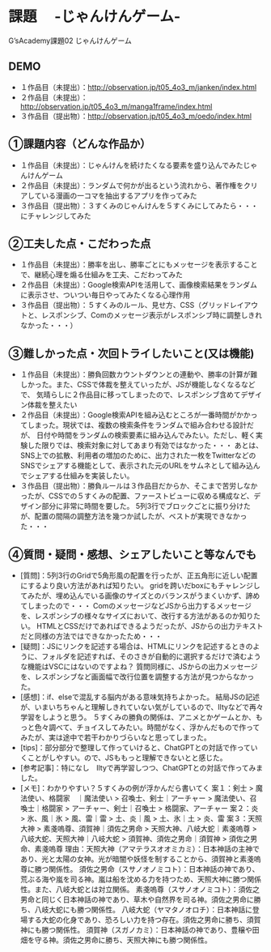 # 課題　 -じゃんけんゲーム-
G’sAcademy課題02 じゃんけんゲーム
## DEMO
- １作品目（未提出）：<http://observation.jp/t05_4o3_m/janken/index.html>
- ２作品目（未提出）：<http://observation.jp/t05_4o3_m/manga1frame/index.html>
- ３作品目（提出物）：<http://observation.jp/t05_4o3_m/oedo/index.html>
## ①課題内容（どんな作品か）
- １作品目（未提出）：じゃんけんを続けたくなる要素を盛り込んでみたじゃんけんゲーム
- ２作品目（未提出）：ランダムで何かが出るという流れから、著作権をクリアしている漫画の一コマを抽出するアプリを作ってみた
- ３作品目（提出物）：３すくみのじゃんけんを５すくみにしてみたら・・・にチャレンジしてみた
## ②工夫した点・こだわった点
- １作品目（未提出）：勝率を出し、勝率ごとにもメッセージを表示することで、継続心理を煽る仕組みを工夫、こだわってみた
- ２作品目（未提出）：Google検索APIを活用して、画像検索結果をランダムに表示させ、ついつい毎日やってみたくなる心理作用
- ３作品目（提出物）：５すくみのルール、見せ方、CSS（グリッドレイアウトと、レスポンシブ、Comのメッセージ表示がレスポンシブ時に調整しきれなかった・・・）
## ③難しかった点・次回トライしたいこと(又は機能)
- １作品目（未提出）：勝負回数カウントダウンとの連動や、勝率の計算が難しかった。また、CSSで体裁を整えていったが、JSが機能しなくなるなどで、
気晴らしに２作品目に移ってしまったので、レスポンシブ含めてデザイン体裁を整えたい
- ２作品目（未提出）：Google検索APIを組み込むところが一番時間がかかってしまった。現状では、複数の検索条件をランダムで組み合わせる設計だが、
日付や時間をランダムの検索要素に組み込んでみたい。ただし、軽く実験した限りでは、検索対象に対してあまり有効ではなかった・・・
あとは、SNS上での拡散、利用者の増加のために、出力された一枚をTwitterなどのSNSでシェアする機能として、表示された元のURLをサムネとして組み込んでシェアする仕組みを実装したい。
- ３作品目（提出物）：勝負ルールは３作品目だからか、そこまで苦労しなかったが、CSSでの５すくみの配置、ファーストビューに収める構成など、デザイン部分に非常に時間を要した。
5列3行でブロックごとに振り分けたが、配置の間隔の調整方法を幾つか試したが、ベストが実現できなかった・・・
## ④質問・疑問・感想、シェアしたいこと等なんでも
- [質問]：5列3行のGridで5角形風の配置を行ったが、正五角形に近しい配置にするより良い方法があれば知りたい。
gridを跨いだboxにもチャレンジしてみたが、埋め込んでいる画像のサイズとのバランスがうまくいかず、諦めてしまったので・・・
ComのメッセージなどJSから出力するメッセージを、レスポンシブの様々なサイズにおいて、改行する方法があるのか知りたい。
HTMLとCSSだけであればできるようだったが、JSからの出力テキストだと同様の方法ではできなかったため・・・
- [疑問]：JSにリンクを記述する場合は、HTMLにリンクを記述するときのように、フォルダを記述すれば、そのさきが自動的に選択するだけで済むような機能はVSCにはないのですよね？
質問同様に、JSからの出力メッセージを、レスポンシブなど画面幅で改行位置を調整する方法が見つからなかった。
- [感想]：if、elseで混乱する脳内がある意味気持ちよかった。
結局JSの記述が、いまいちちゃんと理解しきれていない気がしているので、Iltyなどで再々学習をしようと思う。
５すくみの勝負の関係は、アニメとかゲームとか、もっと色々調べて、チョイスしてみたい。時間がなく、浮かんだもので作ってみたが、実は途中で若干わかりづらいなと思ってしまった。
- [tips]：部分部分で整理して作っていけると、ChatGPTとの対話で作っていくことがしやすい。ので、JSももっと理解できないとと感じた。
- [参考記事]：特になし　Iltyで再学習しつつ、ChatGPTとの対話で作ってみました。
- [メモ]：わかりやすい？５すくみの例が浮かんだら書いてく
案１：剣士 > 魔法使い、格闘家　｜魔法使い > 召喚士、剣士｜アーチャー > 魔法使い、召喚士｜格闘家 > アーチャー、剣士｜召喚士 > 格闘家、アーチャー
案２：炎 > 氷、風｜氷 > 風、雷｜雷 > 土、炎｜風 > 土、氷｜土 > 炎、雷
案３：天照大神 > 素戔嗚尊、須賀神｜須佐之男命 > 天照大神、八岐大蛇｜素戔嗚尊 > 八岐大蛇、天照大神｜八岐大蛇 > 須賀神、須佐之男命｜須賀神 > 須佐之男命、素戔嗚尊
理由：天照大神（アマテラスオオミカミ）：日本神話の主神であり、光と太陽の女神。光が暗闇や妖怪を制することから、須賀神と素戔嗚尊に勝つ関係性。
須佐之男命（スサノオノミコト）：日本神話の神であり、荒ぶる海や嵐を司る神。嵐は船を沈める力を持つため、天照大神に勝つ関係性。また、八岐大蛇とは対立関係。
素戔嗚尊（スサノオノミコト）：須佐之男命と同じく日本神話の神であり、草木や自然界を司る神。須佐之男命に勝ち、八岐大蛇にも勝つ関係性。
八岐大蛇（ヤマタノオロチ）：日本神話に登場する大蛇の化身であり、恐ろしい力を持つ存在。須佐之男命に勝ち、須賀神にも勝つ関係性。
須賀神（スガノカミ）：日本神話の神であり、豊穣や田畑を守る神。須佐之男命に勝ち、天照大神にも勝つ関係性。
